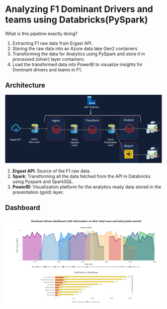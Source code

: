 # Analyzing F1 Dominant Drivers and teams using Databricks(PySpark)

What is this pipeline exactly doing?

1. Extracting F1 raw data from Ergast API.
2. Storing the raw data into an Azure data lake Gen2 containers
3. Transforming the data for Analytics using PySpark and store it in processed (silver) layer containers.
4. Load the transformed data into PowerBI to visualize insights for Dominant drivers and teams in F1.

## Architecture
![Architecture](assets/F1.JPG)
1. **Ergast API**: Source of the F1 raw data.
2. **Spark**: Transforming all the data fetched from the API in Databricks using Pyspark and SparkSQL.
4. **PowerBI**: Visualization platform for the analytics ready data stored in the presentation (gold) layer.

## Dashboard
![Dashboard](assets/F1_dashboard.JPG)

